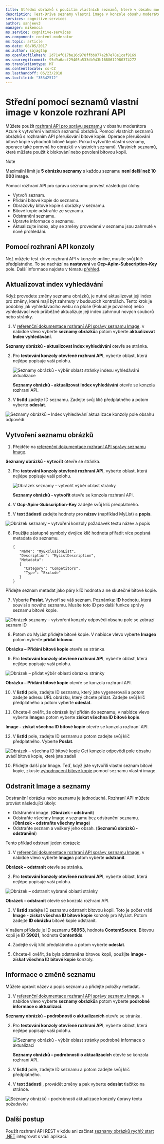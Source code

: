 ```yaml
---
title: Střední obrázků s použitím vlastních seznamů, které v obsahu moderátora Azure | Microsoft Docs
description: Test-Drive seznamy vlastní image v konzole obsahu moderátora rozhraní API.
services: cognitive-services
author: sanjeev3
manager: mikemcca
ms.service: cognitive-services
ms.component: content-moderator
ms.topic: article
ms.date: 08/05/2017
ms.author: sajagtap
ms.openlocfilehash: 2d714f017be16d978ffbb877a2b7e78e1caf9169
ms.sourcegitcommit: 95d9a6acf29405a533db943b1688612980374272
ms.translationtype: MT
ms.contentlocale: cs-CZ
ms.lasthandoff: 06/23/2018
ms.locfileid: "35342512"
---
```

# <a name="moderate-with-custom-image-lists-in-the-api-console"></a>Střední pomocí seznamů vlastní image v konzole rozhraní API

Můžete použít [rozhraní API pro správu seznamu](https://westus.dev.cognitive.microsoft.com/docs/services/57cf755e3f9b070c105bd2c2/operations/57cf755e3f9b070868a1f672) v obsahu moderátora Azure k vytvoření vlastních seznamů obrázků. Pomocí vlastních seznamů obrázků s rozhraním API přerušování bitové kopie. Operace přerušování bitové kopie vyhodnotí bitové kopie. Pokud vytvoříte vlastní seznamy, operace také porovná ho obrázků v vlastních seznamů. Vlastních seznamů, které můžete použít k blokování nebo povolení bitovou kopii.

> [!NOTE]
> Maximální limit je **5 obrázku seznamy** s každou seznamu **není delší než 10 000 image**.
>

Pomocí rozhraní API pro správu seznamu provést následující úlohy:

- Vytvoří seznam.
- Přidání bitové kopie do seznamu.
- Obrazovky bitové kopie s obrázky v seznamu.
- Bitové kopie odstraňte ze seznamu.
- Odstranění seznamu.
- Upravte informace o seznamu.
- Aktualizujte index, aby se změny provedené v seznamu jsou zahrnuté v nové prohledání.

## <a name="use-the-api-console"></a>Pomocí rozhraní API konzoly
Než můžete test-drive rozhraní API v konzole online, musíte svůj klíč předplatného. To se nachází na **nastavení** ve **Ocp-Apim-Subscription-Key** pole. Další informace najdete v tématu [přehled](overview.md).

## <a name="refresh-search-index"></a>Aktualizovat index vyhledávání

Když provedete změny seznamu obrázků, je nutné aktualizovat její index pro změny, které mají být zahrnuty v budoucích kontrolách. Tento krok je podobný jak vyhledávacího webu na ploše (Pokud je povoleno) nebo vyhledávací web průběžně aktualizuje její index zahrnout nových souborů nebo stránky.

1.  V [referenční dokumentace rozhraní API správy seznamu Image](https://westus.dev.cognitive.microsoft.com/docs/services/57cf755e3f9b070c105bd2c2/operations/57cf755e3f9b070868a1f672), v nabídce vlevo vyberte **seznamy obrázků**a potom vyberte **aktualizovat Index vyhledávání**.

  **Seznamy obrázků - aktualizovat Index vyhledávání** otevře se stránka.

2. Pro **testování konzoly otevřené rozhraní API**, vyberte oblast, která nejlépe popisuje vaši polohu. 
 
    ![Seznamy obrázků - výběr oblast stránky indexu vyhledávání aktualizace](images/test-drive-region.png)

    **Seznamy obrázků - aktualizovat Index vyhledávání** otevře se konzola rozhraní API.

3.  V **listId** zadejte ID seznamu. Zadejte svůj klíč předplatného a potom vyberte **odeslat**.

  ![Seznamy obrázků – Index vyhledávání aktualizace konzoly pole obsahu odpovědi](images/try-image-list-refresh-1.png)


## <a name="create-an-image-list"></a>Vytvoření seznamu obrázků

1.  Přejděte na [referenční dokumentace rozhraní API správy seznamu Image](https://westus.dev.cognitive.microsoft.com/docs/services/57cf755e3f9b070c105bd2c2/operations/57cf755e3f9b070868a1f672).

  **Seznamy obrázků - vytvořit** otevře se stránka. 

3.  Pro **testování konzoly otevřené rozhraní API**, vyberte oblast, která nejlépe popisuje vaši polohu.

    ![Obrázek seznamy – vytvořit výběr oblast stránky](images/test-drive-region.png)

    **Seznamy obrázků - vytvořit** otevře se konzola rozhraní API.
 
4.  V **Ocp-Apim-Subscription-Key** zadejte svůj klíč předplatného.

5.  V **text žádosti** zadejte hodnoty pro **název** (například MyList) a **popis**.

  ![Obrázek seznamy – vytvoření konzoly požadavek textu název a popis](images/try-terms-list-create-1.png)

6.  Použijte zástupné symboly dvojice klíč hodnota přiřadit více popisná metadata do seznamu.

        {
           "Name": "MyExclusionList",
           "Description": "MyListDescription",
           "Metadata": 
           {
             "Category": "Competitors",
             "Type": "Exclude"
           }
        }

  Přidejte seznam metadat jako páry klíč hodnota a ne skutečné bitové kopie.
 
7.  Vyberte **Poslat**. Vytvoří se váš seznam. Poznámka: **ID** hodnotu, která souvisí s nového seznamu. Musíte toto ID pro další funkce správy seznamu bitové kopie.

  ![Obrázek seznamy – vytvoření konzoly odpovědi obsahu pole se zobrazí seznam ID](images/try-terms-list-create-2.png)
 
8.  Potom do MyList přidejte bitové kopie. V nabídce vlevo vyberte **Image**a potom vyberte **přidat bitovou**.

  **Obrázku – Přidání bitové kopie** otevře se stránka. 

9. Pro **testování konzoly otevřené rozhraní API**, vyberte oblast, která nejlépe popisuje vaši polohu.

  ![Obrázek – přidat výběr oblasti obrázku stránky](images/test-drive-region.png)

  **Obrázku – Přidání bitové kopie** otevře se konzola rozhraní API.
 
10. V **listId** pole, zadejte ID seznamu, který jste vygenerovali a potom zadejte adresu URL obrázku, který chcete přidat. Zadejte svůj klíč předplatného a potom vyberte **odeslat**.

11. Chcete-li ověřit, že obrázek byl přidán do seznamu, v nabídce vlevo vyberte **Image**a potom vyberte **získat všechna ID bitové kopie**.

  **Image - získat všechna ID bitové kopie** otevře se konzola rozhraní API.
  
12. V **listId** pole, zadejte ID seznamu a potom zadejte svůj klíč předplatného. Vyberte **Poslat**.

  ![Obrázek – všechna ID bitové kopie Get konzole odpovědi pole obsahu uvádí bitové kopie, které jste zadali](images/try-image-list-create-11.png)
 
10. Přidejte další pár Image. Teď, když jste vytvořili vlastní seznam bitové kopie, zkuste [vyhodnocení bitové kopie](try-image-api.md) pomocí seznamu vlastní image. 

## <a name="delete-images-and-lists"></a>Odstranit Image a seznamy

Odstranění obrázku nebo seznamu je jednoduchá. Rozhraní API můžete provést následující úkoly:

- Odstranění image. (**Obrázek – odstranit**)
- Odstraňte všechny Image v seznamu bez odstranění seznamu. (**Obrázek – odstraňte všechny image**)
- Odstraňte seznam a veškerý jeho obsah. (**Seznamů obrázků - odstranění**)

Tento příklad odstraní jeden obrázek:

1. V [referenční dokumentace rozhraní API správy seznamu Image](https://westus.dev.cognitive.microsoft.com/docs/services/57cf755e3f9b070c105bd2c2/operations/57cf755e3f9b070868a1f672), v nabídce vlevo vyberte **Image**a potom vyberte **odstranit**. 

  **Obrázek – odstranit** otevře se stránka.

2. Pro **testování konzoly otevřené rozhraní API**, vyberte oblast, která nejlépe popisuje vaši polohu. 

  ![Obrázek – odstranit vybrané oblasti stránky](images/test-drive-region.png)
 
  **Obrázek – odstranit** otevře se konzola rozhraní API.
 
3.  V **listId** zadejte ID seznamu odstranit bitovou kopii.  Toto je počet vrátí **Image - získat všechna ID bitové kopie** konzoly pro MyList. Potom zadejte **ID obrázku** bitové kopie odstranit. 

V našem příkladu je ID seznamu **58953**, hodnota **ContentSource**. Bitovou kopii je ID **59021**, hodnota **ContentIds**.

4.  Zadejte svůj klíč předplatného a potom vyberte **odeslat**.

5.  Chcete-li ověřit, že byla odstraněna bitovou kopii, použijte **Image - získat všechna ID bitové kopie** konzoly.
 
## <a name="change-list-information"></a>Informace o změně seznamu

Můžete upravit název a popis seznamu a přidejte položky metadat.

1.  V [referenční dokumentace rozhraní API správy seznamu Image](https://westus.dev.cognitive.microsoft.com/docs/services/57cf755e3f9b070c105bd2c2/operations/57cf755e3f9b070868a1f672), v nabídce vlevo vyberte **seznamy obrázků**a potom vyberte **podrobné informace o aktualizaci**. 

  **Seznamy obrázků – podrobnosti o aktualizacích** otevře se stránka.

2. Pro **testování konzoly otevřené rozhraní API**, vyberte oblast, která nejlépe popisuje vaši polohu.  

    ![Seznamy obrázků - výběr oblast stránky podrobné informace o aktualizaci](images/test-drive-region.png)

    **Seznamy obrázků – podrobnosti o aktualizacích** otevře se konzola rozhraní API.
 
3.  V **listId** pole, zadejte ID seznamu a potom zadejte svůj klíč předplatného.

4.  V **text žádosti** , provádět změny a pak vyberte **odeslat** tlačítko na stránce.

  ![Seznamy obrázků - podrobnosti aktualizace konzoly úpravy textu požadavku](images/try-terms-list-change-1.png)
 

## <a name="next-steps"></a>Další postup

Použít rozhraní API REST v kódu ani začínat [seznamy obrázků rychlý start .NET](image-lists-quickstart-dotnet.md) integrovat s vaší aplikací.
